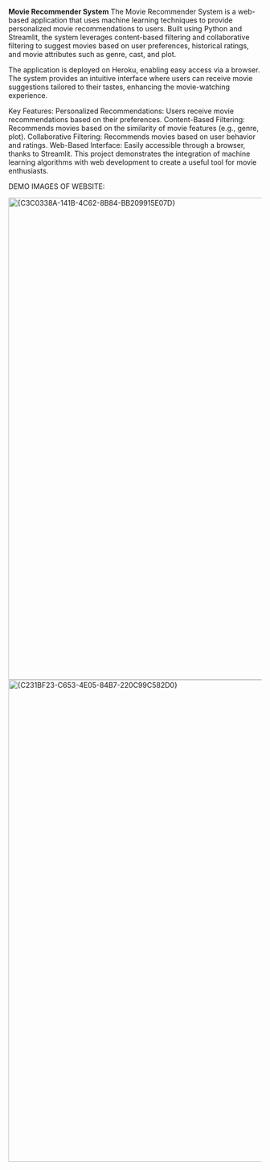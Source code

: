 **Movie Recommender System**
The Movie Recommender System is a web-based application that uses machine learning techniques to provide personalized movie recommendations to users. Built using Python and Streamlit, the system leverages content-based filtering and collaborative filtering to suggest movies based on user preferences, historical ratings, and movie attributes such as genre, cast, and plot.

The application is deployed on Heroku, enabling easy access via a browser. The system provides an intuitive interface where users can receive movie suggestions tailored to their tastes, enhancing the movie-watching experience.

Key Features:
Personalized Recommendations: Users receive movie recommendations based on their preferences.
Content-Based Filtering: Recommends movies based on the similarity of movie features (e.g., genre, plot).
Collaborative Filtering: Recommends movies based on user behavior and ratings.
Web-Based Interface: Easily accessible through a browser, thanks to Streamlit.
This project demonstrates the integration of machine learning algorithms with web development to create a useful tool for movie enthusiasts.

DEMO IMAGES OF WEBSITE:

<img width="960" alt="{C3C0338A-141B-4C62-8B84-BB209915E07D}" src="https://github.com/user-attachments/assets/03d75c11-e863-4f00-86f9-4e0388244cd2">

<img width="960" alt="{C231BF23-C653-4E05-84B7-220C99C582D0}" src="https://github.com/user-attachments/assets/42c85320-bacf-4da0-ac2a-fb2a9c0ee97d">

